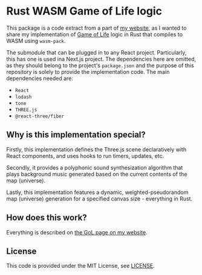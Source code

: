 # Rust WASM Game of Life logic

This package is a code extract from a part of [my website](https://artus9033.now.sh), as I wanted to share my implementation of [Game of Life](https://en.wikipedia.org/wiki/Conway%27s_Game_of_Life) logic in Rust that compiles to WASM using `wasm-pack`.

The submodule that can be plugged in to any React project. Particularly, this has one is used ina Next.js project. The dependencies here are omitted, as they should belong to the project's `package.json` and the purpose of this repository is solely to provide the implementation code. The main dependencies needed are:

-   `React`
-   `lodash`
-   `tone`
-   `THREE.js`
-   `@react-three/fiber`

## Why is this implementation special?

Firstly, this implementation defines the Three.js scene declaratively with React components, and uses hooks to run timers, updates, etc.

Secondly, it provides a polyphonic sound synthesization algorithm that plays background music generated based on the current contents of the map (universe).

Lastly, this implementation features a dynamic, weighted-pseudorandom map (universe) generation for a specified canvas size - everything in Rust.

## How does this work?

Everything is described on [the GoL page on my website](https://artus9033.now.sh/game-of-life).

## License

This code is provided under the MIT License, see [LICENSE](./LICENSE).
